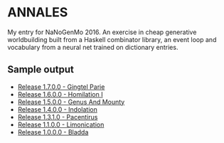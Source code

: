 ANNALES
=======

My entry for NaNoGenMo 2016. An exercise in cheap generative worldbuilding
built from a Haskell combinator library, an event loop and vocabulary from
a neural net trained on dictionary entries.



## Sample output
* [Release 1.7.0.0 - Gingtel Parie](output/sample-1.7.0.0-Gingtel-Parie.md)
* [Release 1.6.0.0 - Homilation I](output/sample-1.6.0.0-Homilation-I.md)
* [Release 1.5.0.0 - Genus And Mounty](output/sample-1.5.0.0-Genus-And-Mounty.md)
* [Release 1.4.0.0 - Indolation](output/sample-1.4.0.0-Indolation.md)
* [Release 1.3.1.0 - Pacentirus](output/sample-1.3.1.0-Pacentirus.md)
* [Release 1.1.0.0 - Limonication](output/sample-1.1.0.0-Limonication.md)
* [Release 1.0.0.0 - Bladda](output/sample-1.0.0.0-Bladda.md)

